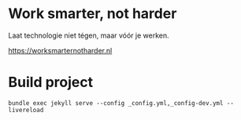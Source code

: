 # Work smarter, not harder
Laat technologie niet tégen, maar vóór je werken.

https://worksmarternotharder.nl

# Build project
```
bundle exec jekyll serve --config _config.yml,_config-dev.yml --livereload
```